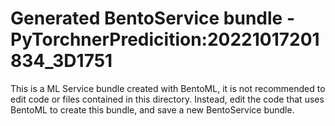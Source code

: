 # Generated BentoService bundle - PyTorchnerPredicition:20221017201834_3D1751

This is a ML Service bundle created with BentoML, it is not recommended to edit
code or files contained in this directory. Instead, edit the code that uses BentoML
to create this bundle, and save a new BentoService bundle.
